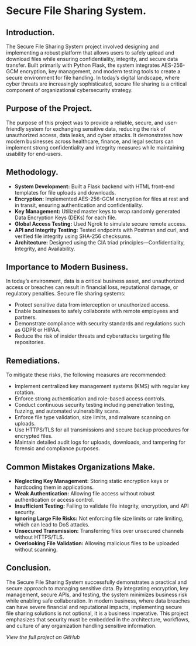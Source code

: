 # Secure File Sharing System.  


## Introduction.  


The Secure File Sharing System project involved designing and implementing a robust platform that allows users to safely upload and download files while ensuring confidentiality, integrity, and secure data transfer. Built primarily with Python Flask, the system integrates AES-256-GCM encryption, key management, and modern testing tools to create a secure environment for file handling. In today’s digital landscape, where cyber threats are increasingly sophisticated, secure file sharing is a critical component of organizational cybersecurity strategy.    


## Purpose of the Project.  



The purpose of this project was to provide a reliable, secure, and user-friendly system for exchanging sensitive data, reducing the risk of unauthorized access, data leaks, and cyber attacks. It demonstrates how modern businesses across healthcare, finance, and legal sectors can implement strong confidentiality and integrity measures while maintaining usability for end-users.   


## Methodology.  


- **System Development:** Built a Flask backend with HTML front-end templates for file uploads and downloads.  
- **Encryption:** Implemented AES-256-GCM encryption for files at rest and in transit, ensuring authentication and confidentiality.  
- **Key Management:** Utilized master keys to wrap randomly generated Data Encryption Keys (DEKs) for each file.  
- **Global Access Testing:** Used Ngrok to simulate secure remote access.  
- **API and Integrity Testing:** Tested endpoints with Postman and curl, and verified file integrity using SHA-256 checksums.  
- **Architecture:** Designed using the CIA triad principles—Confidentiality, Integrity, and Availability.   


## Importance to Modern Business.  


In today’s environment, data is a critical business asset, and unauthorized access or breaches can result in financial loss, reputational damage, or regulatory penalties. Secure file sharing systems:  

- Protect sensitive data from interception or unauthorized access.  
- Enable businesses to safely collaborate with remote employees and partners.  
- Demonstrate compliance with security standards and regulations such as GDPR or HIPAA.  
- Reduce the risk of insider threats and cyberattacks targeting file repositories.  


## Remediations.  


To mitigate these risks, the following measures are recommended:  

- Implement centralized key management systems (KMS) with regular key rotation.  
- Enforce strong authentication and role-based access controls.  
- Conduct continuous security testing including penetration testing, fuzzing, and automated vulnerability scans.  
- Enforce file type validation, size limits, and malware scanning on uploads.  
- Use HTTPS/TLS for all transmissions and secure backup procedures for encrypted files.  
- Maintain detailed audit logs for uploads, downloads, and tampering for forensic and compliance purposes.    


## Common Mistakes Organizations Make. 


- **Neglecting Key Management:** Storing static encryption keys or hardcoding them in applications.  
- **Weak Authentication:** Allowing file access without robust authentication or access control.  
- **Insufficient Testing:** Failing to validate file integrity, encryption, and API security.  
- **Ignoring Large File Risks:** Not enforcing file size limits or rate limiting, which can lead to DoS attacks.  
- **Unsecured Transmission:** Transferring files over unsecured channels without HTTPS/TLS.  
- **Overlooking File Validation:** Allowing malicious files to be uploaded without scanning.    


## Conclusion. 


The Secure File Sharing System successfully demonstrates a practical and secure approach to managing sensitive data. By integrating encryption, key management, secure APIs, and testing, the system minimizes business risk while enabling safe collaboration. In modern business, where data breaches can have severe financial and reputational impacts, implementing secure file sharing solutions is not optional, it is a business imperative. This project emphasizes that security must be embedded in the architecture, workflows, and culture of any organization handling sensitive information.



*View the full project on GitHub*